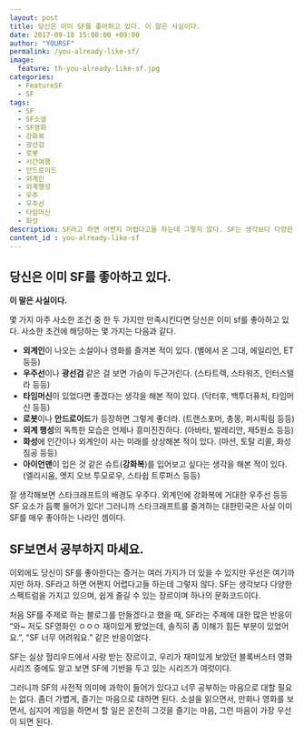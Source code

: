 ```yaml
---
layout: post
title: 당신은 이미 SF를 좋아하고 있다. 이 말은 사실이다.
date: 2017-09-18 15:00:00 +09:00
author: "YOURSF"
permalink: /you-already-like-sf/
image:
  feature: th-you-already-like-sf.jpg
categories:
  - FeatureSF
  - SF
tags:
  - SF
  - SF소설
  - SF영화
  - 강화복
  - 광선검
  - 로봇
  - 시간여행
  - 안드로이드
  - 외계인
  - 외계행성
  - 우주
  - 우주선
  - 타임머신
  - 화성
description: SF라고 하면 어쩐지 어렵다고들 하는데 그렇지 않다. SF는 생각보다 다양한 스펙트럼을 가지고 있으며, 쉽게 즐길 수 있는 장르이며 하나의 문화코드이다. 그러니까 몇 가지 아주 사소한 조건 중 한 두 가지만 만족시킨다면 당신은 이미 sf를 좋아하고 있다.
content_id : you-already-like-sf
---
```


## 당신은 이미 SF를 좋아하고 있다.

**이 말은 사실이다.** 

몇 가지 아주 사소한 조건 중 한 두 가지만 만족시킨다면 당신은 이미 sf를 좋아하고 있다. 사소한 조건에 해당하는 몇 가지는 다음과 같다.

- **외계인**이 나오는 소설이나 영화를 즐겨본 적이 있다. (별에서 온 그대, 에일리언, ET 등등)
- **우주선**이나 **광선검** 같은 걸 보면 가슴이 두근거린다. (스타트렉, 스타워즈, 인터스텔라 등등)
- **타임머신**이 있었다면 좋겠다는 생각을 해본 적이 있다. (닥터후, 백투더퓨처, 타임머신 등등)
- **로봇**이나 **안드로이드**가 등장하면 그렇게 좋더라. (트랜스포머, 총몽, 퍼시픽림 등등)
- **외계 행성**의 독특한 모습은 언제나 흥미진진하다. (아바타, 발레리안, 제5원소 등등)
- **화성**에 인간이나 외계인이 사는 미래를 상상해본 적이 있다. (마션, 토탈 리콜, 화성침공 등등)
- **아이언맨**이 입은 것 같은 슈트(**강화복**)를 입어보고 싶다는 생각을 해본 적이 있다. (엘리시움, 엣지 오브 투모로우, 스타쉽 트루퍼스 등등)

잘 생각해보면 스타크래프트의 배경도 우주다. 외계인에 강화복에 거대한 우주선 등등 SF 요소가 듬뿍 들어가 있다! 그러니까 스타크래프트를 즐겨하는 대한민국은 사실 이미 SF를 매우 좋아하는 나라인 셈이다. 

## SF보면서 공부하지 마세요.

이외에도 당신이 SF를 좋아한다는 증거는 여러 가지가 더 있을 수 있지만 우선은 여기까지만 하자. SF라고 하면 어쩐지 어렵다고들 하는데 그렇지 않다. SF는 생각보다 다양한 스펙트럼을 가지고 있으며, 쉽게 즐길 수 있는 장르이며 하나의 문화코드이다.

처음 SF를 주제로 하는 블로그를 만들겠다고 했을 때, SF라는 주제에 대한 많은 반응이 “와~ 저도 SF영화인 ㅇㅇㅇ 재미있게 봤었는데, 솔직히 좀 이해가 힘든 부분이 있었어요.”, “SF 너무 어려워요.” 같은 반응이었다.

SF는 실상 헐리우드에서 사랑 받는 장르이고, 우리가 재미있게 보았던 블록버스터 영화 시리즈 중에도 알고 보면 SF에 기반을 두고 있는 시리즈가 여럿이다.

그러니까 SF의 사전적 의미에 과학이 들어가 있다고 너무 공부하는 마음으로 대할 필요는 없다. 좀더 가볍게, 즐기는 마음으로 대하면 된다. 소설을 읽으면서, 만화나 영화를 보면서, 심지어 게임을 하면서 할 일은 온전히 그것을 즐기는 마음, 그런 마음이 가장 우선이 되면 된다.
